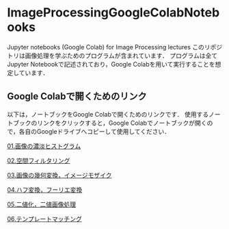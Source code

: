# ImageProcessingGoogleColabNotebooks
Jupyter notebooks (Google Colab) for Image Processing lectures
このリポジトリは画像処理を学ぶためのプログラムが含まれています． プログラムは全てJupyter Notebookで記述されており，Google Colabを用いて実行することを想定しています．

## Google Colabで開くためのリンク
以下は，ノートブックをGoogle Colabで開くためのリンクです． 使用するノートブックのリンクをクリックすると，Google Colabでノートブックが開くので，各自のGoogleドライブへコピーして使用してください．

[01.画像の濃淡ヒストグラム](https://colab.research.google.com/github/machine-perception-robotics-group/ImageProcessingGoogleColabNotebooks/blob/master/01_image_intensity_histogram.ipynb)

[02.空間フィルタリング](https://colab.research.google.com/github/machine-perception-robotics-group/ImageProcessingGoogleColabNotebooks/blob/master/02_spatial_filtering.ipynb)

[03.画像の幾何変換，イメージモザイク](https://colab.research.google.com/github/machine-perception-robotics-group/ImageProcessingGoogleColabNotebooks/blob/master/03_geo_transform_image_mosaicking.ipynb)

[04.ハフ変換，フーリエ変換](https://colab.research.google.com/github/machine-perception-robotics-group/ImageProcessingGoogleColabNotebooks/blob/master/04_hough_fourier_transform.ipynb)

[05.二値化，二値画像処理](https://colab.research.google.com/github/machine-perception-robotics-group/ImageProcessingGoogleColabNotebooks/blob/master/05_binary_image_processing.ipynb)


[06.テンプレートマッチング](https://colab.research.google.com/github/machine-perception-robotics-group/ImageProcessingGoogleColabNotebooks/blob/master/06_template_matching.ipynb)
